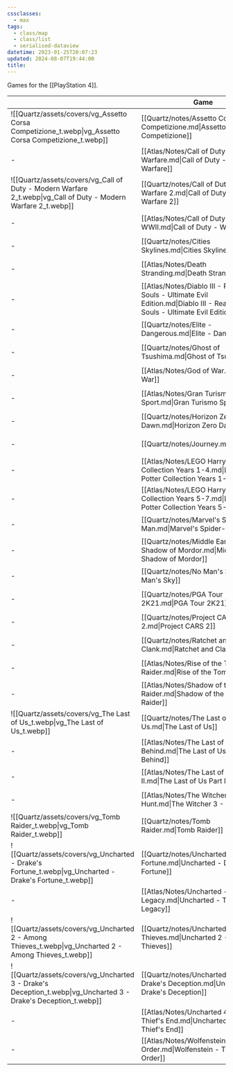 ```yaml
---
cssclasses:
  - max
tags:
  - class/map
  - class/list
  - serialised-dataview
datetime: 2023-01-25T20:07:23
updated: 2024-08-07T19:44:00
title:
---
```

Games for the [[PlayStation 4]]. 

<!-- QueryToSerialize: table without id embed(link(thumbnail)) as "", file.link as Game, rating as Rating, link(split( filter(file.tags, (t) => startswith(t, "#status") )[0], "/" )[1]) as Status from #class/video-game where contains(platform, [[PlayStation 4]]) sort file.name -->
<!-- SerializedQuery: table without id embed(link(thumbnail)) as "", file.link as Game, rating as Rating, link(split( filter(file.tags, (t) => startswith(t, "#status") )[0], "/" )[1]) as Status from #class/video-game where contains(platform, [[PlayStation 4]]) sort file.name -->

|                                                                                                                | Game                                                                                                                          | Rating                                 | Status                                   |
| -------------------------------------------------------------------------------------------------------------- | ----------------------------------------------------------------------------------------------------------------------------- | -------------------------------------- | ---------------------------------------- |
| ![[Quartz/assets/covers/vg_Assetto Corsa Competizione_t.webp\|vg_Assetto Corsa Competizione_t.webp]]           | [[Quartz/notes/Assetto Corsa Competizione.md\|Assetto Corsa Competizione]]                                                    | [[Quartz/notes/4-star.md\|⭐️⭐️⭐️⭐️]]   | [[Quartz/notes/ongoing.md\|ongoing]]     |
| \-                                                                                                             | [[Atlas/Notes/Call of Duty - Modern Warfare.md\|Call of Duty - Modern Warfare]]                                               | [[Quartz/notes/3-star.md\|⭐️⭐️⭐️]]     | [[Quartz/notes/completed.md\|completed]] |
| ![[Quartz/assets/covers/vg_Call of Duty - Modern Warfare 2_t.webp\|vg_Call of Duty - Modern Warfare 2_t.webp]] | [[Quartz/notes/Call of Duty - Modern Warfare 2.md\|Call of Duty - Modern Warfare 2]]                                          | [[Quartz/notes/3-star.md\|⭐️⭐️⭐️]]     | [[Quartz/notes/completed.md\|completed]] |
| \-                                                                                                             | [[Atlas/Notes/Call of Duty - WWII.md\|Call of Duty - WWII]]                                                                   | [[Quartz/notes/3-star.md\|⭐️⭐️⭐️]]     | [[Quartz/notes/completed.md\|completed]] |
| \-                                                                                                             | [[Quartz/notes/Cities Skylines.md\|Cities Skylines]]                                                                          | [[Quartz/notes/4-star.md\|⭐️⭐️⭐️⭐️]]   | [[Quartz/notes/completed.md\|completed]] |
| \-                                                                                                             | [[Atlas/Notes/Death Stranding.md\|Death Stranding]]                                                                           | [[Quartz/notes/3-star.md\|⭐️⭐️⭐️]]     | [[Quartz/notes/dropped.md\|dropped]]     |
| \-                                                                                                             | [[Atlas/Notes/Diablo III - Reaper of Souls - Ultimate Evil Edition.md\|Diablo III - Reaper of Souls - Ultimate Evil Edition]] | [[Quartz/notes/3-star.md\|⭐️⭐️⭐️]]     | [[Quartz/notes/completed.md\|completed]] |
| \-                                                                                                             | [[Quartz/notes/Elite - Dangerous.md\|Elite - Dangerous]]                                                                      | [[Quartz/notes/5-star.md\|⭐️⭐️⭐️⭐️⭐️]] | [[Quartz/notes/completed.md\|completed]] |
| \-                                                                                                             | [[Quartz/notes/Ghost of Tsushima.md\|Ghost of Tsushima]]                                                                      | [[Quartz/notes/4-star.md\|⭐️⭐️⭐️⭐️]]   | [[Quartz/notes/completed.md\|completed]] |
| \-                                                                                                             | [[Atlas/Notes/God of War.md\|God of War]]                                                                                     | [[Quartz/notes/4-star.md\|⭐️⭐️⭐️⭐️]]   | [[Quartz/notes/completed.md\|completed]] |
| \-                                                                                                             | [[Atlas/Notes/Gran Turismo Sport.md\|Gran Turismo Sport]]                                                                     | [[Quartz/notes/3-star.md\|⭐️⭐️⭐️]]     | [[Quartz/notes/completed.md\|completed]] |
| \-                                                                                                             | [[Quartz/notes/Horizon Zero Dawn.md\|Horizon Zero Dawn]]                                                                      | [[Quartz/notes/5-star.md\|⭐️⭐️⭐️⭐️⭐️]] | [[Quartz/notes/completed.md\|completed]] |
| \-                                                                                                             | [[Quartz/notes/Journey.md\|Journey]]                                                                                          | [[Quartz/notes/3-star.md\|⭐️⭐️⭐️]]     | [[Quartz/notes/completed.md\|completed]] |
| \-                                                                                                             | [[Atlas/Notes/LEGO Harry Potter Collection Years 1-4.md\|LEGO Harry Potter Collection Years 1-4]]                             | [[Quartz/notes/3-star.md\|⭐️⭐️⭐️]]     | [[Quartz/notes/ongoing.md\|ongoing]]     |
| \-                                                                                                             | [[Atlas/Notes/LEGO Harry Potter Collection Years 5-7.md\|LEGO Harry Potter Collection Years 5-7]]                             | \-                                     | [[Quartz/notes/planned.md\|planned]]     |
| \-                                                                                                             | [[Quartz/notes/Marvel's Spider-Man.md\|Marvel's Spider-Man]]                                                                  | [[Quartz/notes/4-star.md\|⭐️⭐️⭐️⭐️]]   | [[Quartz/notes/completed.md\|completed]] |
| \-                                                                                                             | [[Quartz/notes/Middle Earth - Shadow of Mordor.md\|Middle Earth - Shadow of Mordor]]                                          | [[Quartz/notes/4-star.md\|⭐️⭐️⭐️⭐️]]   | [[Quartz/notes/completed.md\|completed]] |
| \-                                                                                                             | [[Quartz/notes/No Man's Sky.md\|No Man's Sky]]                                                                                | [[Quartz/notes/4-star.md\|⭐️⭐️⭐️⭐️]]   | [[Quartz/notes/completed.md\|completed]] |
| \-                                                                                                             | [[Quartz/notes/PGA Tour 2K21.md\|PGA Tour 2K21]]                                                                              | [[Quartz/notes/3-star.md\|⭐️⭐️⭐️]]     | [[Quartz/notes/completed.md\|completed]] |
| \-                                                                                                             | [[Quartz/notes/Project CARS 2.md\|Project CARS 2]]                                                                            | [[Quartz/notes/3-star.md\|⭐️⭐️⭐️]]     | [[Quartz/notes/completed.md\|completed]] |
| \-                                                                                                             | [[Quartz/notes/Ratchet and Clank.md\|Ratchet and Clank]]                                                                      | [[Quartz/notes/3-star.md\|⭐️⭐️⭐️]]     | [[Quartz/notes/completed.md\|completed]] |
| \-                                                                                                             | [[Atlas/Notes/Rise of the Tomb Raider.md\|Rise of the Tomb Raider]]                                                           | [[Quartz/notes/3-star.md\|⭐️⭐️⭐️]]     | [[Quartz/notes/completed.md\|completed]] |
| \-                                                                                                             | [[Atlas/Notes/Shadow of the Tomb Raider.md\|Shadow of the Tomb Raider]]                                                       | [[Quartz/notes/3-star.md\|⭐️⭐️⭐️]]     | [[Quartz/notes/completed.md\|completed]] |
| ![[Quartz/assets/covers/vg_The Last of Us_t.webp\|vg_The Last of Us_t.webp]]                                   | [[Quartz/notes/The Last of Us.md\|The Last of Us]]                                                                            | [[Quartz/notes/5-star.md\|⭐️⭐️⭐️⭐️⭐️]] | [[Quartz/notes/completed.md\|completed]] |
| \-                                                                                                             | [[Atlas/Notes/The Last of Us - Left Behind.md\|The Last of Us - Left Behind]]                                                 | [[Quartz/notes/4-star.md\|⭐️⭐️⭐️⭐️]]   | [[Quartz/notes/completed.md\|completed]] |
| \-                                                                                                             | [[Atlas/Notes/The Last of Us Part II.md\|The Last of Us Part II]]                                                             | [[Quartz/notes/4-star.md\|⭐️⭐️⭐️⭐️]]   | [[Quartz/notes/completed.md\|completed]] |
| \-                                                                                                             | [[Atlas/Notes/The Witcher 3 - Wild Hunt.md\|The Witcher 3 - Wild Hunt]]                                                       | [[Quartz/notes/4-star.md\|⭐️⭐️⭐️⭐️]]   | [[Quartz/notes/completed.md\|completed]] |
| ![[Quartz/assets/covers/vg_Tomb Raider_t.webp\|vg_Tomb Raider_t.webp]]                                         | [[Quartz/notes/Tomb Raider.md\|Tomb Raider]]                                                                                  | [[Quartz/notes/4-star.md\|⭐️⭐️⭐️⭐️]]   | [[Quartz/notes/completed.md\|completed]] |
| ![[Quartz/assets/covers/vg_Uncharted - Drake's Fortune_t.webp\|vg_Uncharted - Drake's Fortune_t.webp]]         | [[Quartz/notes/Uncharted - Drake's Fortune.md\|Uncharted - Drake's Fortune]]                                                  | [[Quartz/notes/4-star.md\|⭐️⭐️⭐️⭐️]]   | [[Quartz/notes/completed.md\|completed]] |
| \-                                                                                                             | [[Atlas/Notes/Uncharted - The Lost Legacy.md\|Uncharted - The Lost Legacy]]                                                   | [[Quartz/notes/4-star.md\|⭐️⭐️⭐️⭐️]]   | [[Quartz/notes/completed.md\|completed]] |
| ![[Quartz/assets/covers/vg_Uncharted 2 - Among Thieves_t.webp\|vg_Uncharted 2 - Among Thieves_t.webp]]         | [[Quartz/notes/Uncharted 2 - Among Thieves.md\|Uncharted 2 - Among Thieves]]                                                  | [[Quartz/notes/4-star.md\|⭐️⭐️⭐️⭐️]]   | [[Quartz/notes/completed.md\|completed]] |
| ![[Quartz/assets/covers/vg_Uncharted 3 - Drake's Deception_t.webp\|vg_Uncharted 3 - Drake's Deception_t.webp]] | [[Quartz/notes/Uncharted 3 - Drake's Deception.md\|Uncharted 3 - Drake's Deception]]                                          | [[Quartz/notes/4-star.md\|⭐️⭐️⭐️⭐️]]   | [[Quartz/notes/completed.md\|completed]] |
| \-                                                                                                             | [[Atlas/Notes/Uncharted 4 - A Thief's End.md\|Uncharted 4 - A Thief's End]]                                                   | [[Quartz/notes/4-star.md\|⭐️⭐️⭐️⭐️]]   | [[Quartz/notes/completed.md\|completed]] |
| \-                                                                                                             | [[Atlas/Notes/Wolfenstein - The New Order.md\|Wolfenstein - The New Order]]                                                   | [[Quartz/notes/3-star.md\|⭐️⭐️⭐️]]     | [[Quartz/notes/completed.md\|completed]] |
<!-- SerializedQuery END -->
